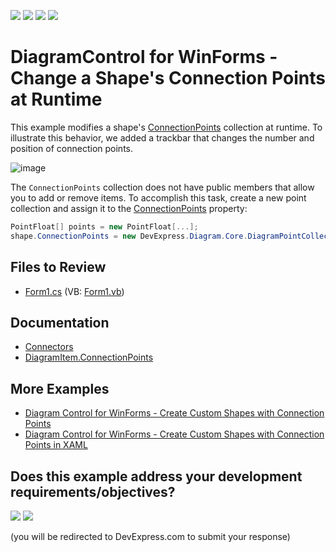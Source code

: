 <!-- default badges list -->
![](https://img.shields.io/endpoint?url=https://codecentral.devexpress.com/api/v1/VersionRange/583004106/22.2.3%2B)
[![](https://img.shields.io/badge/Open_in_DevExpress_Support_Center-FF7200?style=flat-square&logo=DevExpress&logoColor=white)](https://supportcenter.devexpress.com/ticket/details/T1136806)
[![](https://img.shields.io/badge/📖_How_to_use_DevExpress_Examples-e9f6fc?style=flat-square)](https://docs.devexpress.com/GeneralInformation/403183)
[![](https://img.shields.io/badge/💬_Leave_Feedback-feecdd?style=flat-square)](#does-this-example-address-your-development-requirementsobjectives)
<!-- default badges end -->

# DiagramControl for WinForms - Change a Shape's Connection Points at Runtime

This example modifies a shape's [ConnectionPoints](https://docs.devexpress.com/WindowsForms/DevExpress.XtraDiagram.DiagramItem.ConnectionPoints) collection at runtime. To illustrate this behavior, we added a trackbar that changes the number and position of connection points.

![image](https://user-images.githubusercontent.com/65009440/210053843-0fd57843-b601-4bd5-b7af-e9938c66a2f0.png)

The `ConnectionPoints` collection does not have public members that allow you to add or remove items. To accomplish this task, create a new point collection and assign it to the [ConnectionPoints](https://docs.devexpress.com/WindowsForms/DevExpress.XtraDiagram.DiagramItem.ConnectionPoints) property:

```cs
PointFloat[] points = new PointFloat[...];
shape.ConnectionPoints = new DevExpress.Diagram.Core.DiagramPointCollection(points);
```

## Files to Review

- [Form1.cs](/CS/Form1.cs) (VB: [Form1.vb](/VB/Form1.vb))

## Documentation

- [Connectors](https://docs.devexpress.com/WindowsForms/116884/controls-and-libraries/diagrams/diagram-items/connectors)
- [DiagramItem.ConnectionPoints](https://docs.devexpress.com/WindowsForms/DevExpress.XtraDiagram.DiagramItem.ConnectionPoints)

## More Examples

- [Diagram Control for WinForms - Create Custom Shapes with Connection Points](https://github.com/DevExpress-Examples/winforms-diagram-create-custom-shapes-with-connection-points)
- [Diagram Control for WinForms - Create Custom Shapes with Connection Points in XAML](https://github.com/DevExpress-Examples/diagramcontrol-how-to-create-custom-shapes-with-connection-points-using-xaml-markup-t381372)
<!-- feedback -->
## Does this example address your development requirements/objectives?

[<img src="https://www.devexpress.com/support/examples/i/yes-button.svg"/>](https://www.devexpress.com/support/examples/survey.xml?utm_source=github&utm_campaign=win-diagram-change-connection-points&~~~was_helpful=yes) [<img src="https://www.devexpress.com/support/examples/i/no-button.svg"/>](https://www.devexpress.com/support/examples/survey.xml?utm_source=github&utm_campaign=win-diagram-change-connection-points&~~~was_helpful=no)

(you will be redirected to DevExpress.com to submit your response)
<!-- feedback end -->
